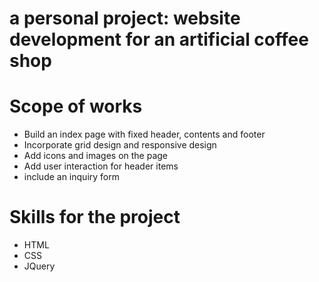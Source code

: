 # a personal project: website development for an artificial coffee shop

# Scope of works

* Build an index page with fixed header, contents and footer
* Incorporate grid design and responsive design
* Add icons and images on the page
* Add user interaction for header items
* include an inquiry form

# Skills for the project

* HTML
* CSS
* JQuery